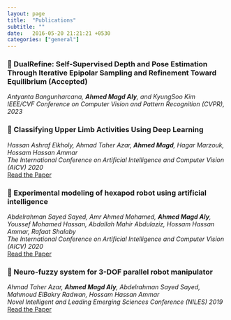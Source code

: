 ```yaml
---
layout: page
title:  "Publications"
subtitle: ""
date:   2016-05-20 21:21:21 +0530
categories: ["general"]
---
```


<!-- Welcome to my publications page! Discover a collection of my research papers and conference proceedings in the fields of computer vision, robotics, and artificial intelligence. Feel free to explore the links, and don't hesitate to reach out if you have any questions or would like to collaborate. Happy reading! -->

### 📘 DualRefine: Self-Supervised Depth and Pose Estimation Through Iterative Epipolar Sampling and Refinement Toward Equilibrium (Accepted)
_Antyanta Bangunharcana, **Ahmed Magd Aly**, and KyungSoo Kim_<br>
<em>IEEE/CVF Conference on Computer Vision and Pattern Recognition (CVPR), 2023</em> <br>
<!-- [Learn More](https://www.example.com/link-to-paper) -->

### 📘 Classifying Upper Limb Activities Using Deep Learning
_Hassan Ashraf Elkholy, Ahmad Taher Azar, **Ahmed Magd**, Hagar Marzouk, Hossam Hassan Ammar_<br>
<em>The International Conference on Artificial Intelligence and Computer Vision (AICV) 2020</em> <br>
[Read the Paper](https://link.springer.com/chapter/10.1007/978-3-030-44289-7_26)

### 📘 Experimental modeling of hexapod robot using artificial intelligence
_Abdelrahman Sayed Sayed, Amr Ahmed Mohamed, **Ahmed Magd Aly**, Youssef Mohamed Hassan, Abdallah Mahir Abdulaziz, Hossam Hassan Ammar, Rafaat Shalaby_<br>
<em>The International Conference on Artificial Intelligence and Computer Vision (AICV) 2020</em> <br>
[Read the Paper](https://link.springer.com/chapter/10.1007/978-3-030-44289-7_3)

### 📘 Neuro-fuzzy system for 3-DOF parallel robot manipulator
_Ahmad Taher Azar, **Ahmed Magd Aly**, Abdelrahman Sayed Sayed, Mahmoud ElBakry Radwan, Hossam Hassan Ammar_<br>
<em>Novel Intelligent and Leading Emerging Sciences Conference (NILES) 2019</em> <br>
[Read the Paper](https://ieeexplore.ieee.org/abstract/document/8909333/)